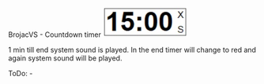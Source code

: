 BrojacVS - Countdown timer
![Screenshot](https://github.com/moster-source/BrojacVS/blob/main/Brojac.jpg)

1 min till end system sound is played.
In the end timer will change to red and again system sound will be played.

ToDo: -